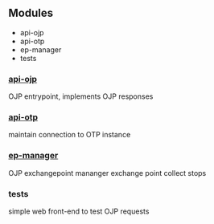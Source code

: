 
## Modules

- api-ojp
- api-otp
- ep-manager
- tests

### [api-ojp](api-ojp.md)

OJP entrypoint, implements OJP responses


### [api-otp](api-otp.md)

maintain connection to OTP instance


### [ep-manager](ep-manager.md)

OJP exchangepoint mananger
exchange point collect stops

### tests

simple web front-end to test OJP requests
